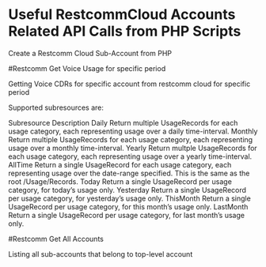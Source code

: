# Useful RestcommCloud Accounts Related API Calls from PHP Scripts

Create a Restcomm Cloud Sub-Account from PHP

#Restcomm Get Voice Usage for specific period

Getting Voice CDRs for specific account from restcomm cloud for specific period

Supported subresources are:

Subresource	Description
Daily
Return multiple UsageRecords for each usage category, each representing usage over a daily time-interval.
Monthly
Return multiple UsageRecords for each usage category, each representing usage over a monthly time-interval.
Yearly
Return multple UsageRecords for each usage category, each representing usage over a yearly time-interval.
AllTime
Return a single UsageRecord for each usage category, each representing usage over the date-range specified. This is the same as the root /Usage/Records.
Today
Return a single UsageRecord per usage category, for today’s usage only.
Yesterday
Return a single UsageRecord per usage category, for yesterday’s usage only.
ThisMonth
Return a single UsageRecord per usage category, for this month’s usage only.
LastMonth
Return a single UsageRecord per usage category, for last month’s usage only.

#Restcomm Get All Accounts

Listing all sub-accounts that belong to top-level account





 
